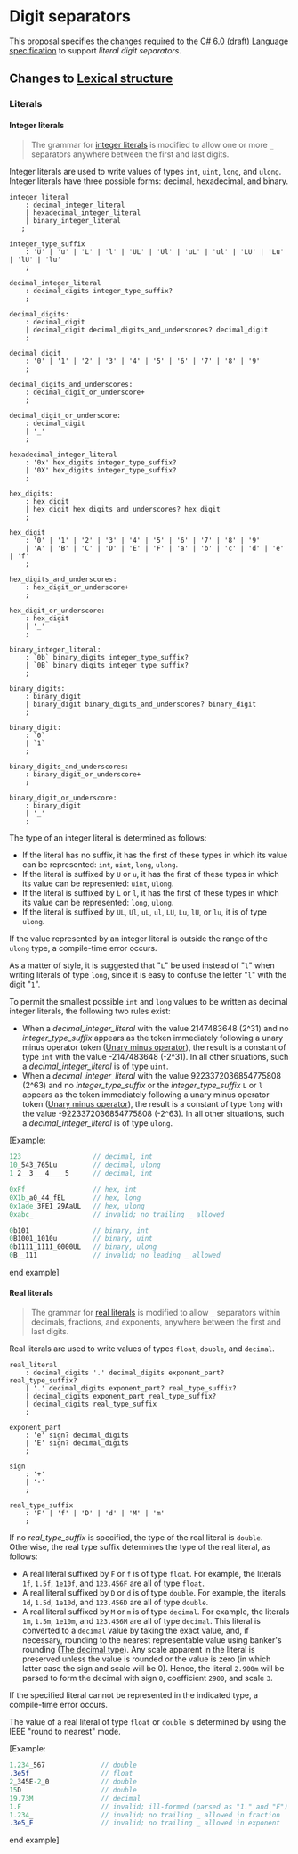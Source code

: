 # Digit separators

This proposal specifies the changes required to the [C# 6.0 (draft) Language specification](../../spec/introduction.md) to support *literal digit separators*.

## Changes to [Lexical structure](../../spec/lexical-structure.md)

### Literals

#### Integer literals

> The grammar for [integer literals](../../spec/lexical-structure.md#Integer-literals) is modified to allow one or more `_` separators anywhere between the first and last digits.

Integer literals are used to write values of types `int`, `uint`, `long`, and `ulong`. Integer literals have three possible forms: decimal, hexadecimal, and binary.

```antlr
integer_literal
    : decimal_integer_literal
    | hexadecimal_integer_literal
    | binary_integer_literal
   ;

integer_type_suffix
    : 'U' | 'u' | 'L' | 'l' | 'UL' | 'Ul' | 'uL' | 'ul' | 'LU' | 'Lu' | 'lU' | 'lu'
    ;

decimal_integer_literal
    : decimal_digits integer_type_suffix?
    ;

decimal_digits:
    : decimal_digit
    | decimal_digit decimal_digits_and_underscores? decimal_digit
    ;

decimal_digit
    : '0' | '1' | '2' | '3' | '4' | '5' | '6' | '7' | '8' | '9'
    ;

decimal_digits_and_underscores:
    : decimal_digit_or_underscore+
    ;

decimal_digit_or_underscore:
    : decimal_digit
    | '_'
    ;

hexadecimal_integer_literal
    : '0x' hex_digits integer_type_suffix?
    | '0X' hex_digits integer_type_suffix?
    ;

hex_digits:
    : hex_digit
    | hex_digit hex_digits_and_underscores? hex_digit
    ;

hex_digit
    : '0' | '1' | '2' | '3' | '4' | '5' | '6' | '7' | '8' | '9'
    | 'A' | 'B' | 'C' | 'D' | 'E' | 'F' | 'a' | 'b' | 'c' | 'd' | 'e' | 'f'
    ;

hex_digits_and_underscores:
    : hex_digit_or_underscore+
    ;

hex_digit_or_underscore:
    : hex_digit
    | '_'
    ;

binary_integer_literal:
    : `0b` binary_digits integer_type_suffix?
    | `0B` binary_digits integer_type_suffix?
    ;

binary_digits:
    : binary_digit
    | binary_digit binary_digits_and_underscores? binary_digit
    ;

binary_digit:
    : `0`
    | `1`
    ;

binary_digits_and_underscores:
    : binary_digit_or_underscore+
    ;

binary_digit_or_underscore:
    : binary_digit
    | '_'
    ;
```

The type of an integer literal is determined as follows:

*  If the literal has no suffix, it has the first of these types in which its value can be represented: `int`, `uint`, `long`, `ulong`.
*  If the literal is suffixed by `U` or `u`, it has the first of these types in which its value can be represented: `uint`, `ulong`.
*  If the literal is suffixed by `L` or `l`, it has the first of these types in which its value can be represented: `long`, `ulong`.
*  If the literal is suffixed by `UL`, `Ul`, `uL`, `ul`, `LU`, `Lu`, `lU`, or `lu`, it is of type `ulong`.

If the value represented by an integer literal is outside the range of the `ulong` type, a compile-time error occurs.

As a matter of style, it is suggested that "`L`" be used instead of "`l`" when writing literals of type `long`, since it is easy to confuse the letter "`l`" with the digit "`1`".

To permit the smallest possible `int` and `long` values to be written as decimal integer literals, the following two rules exist:

* When a *decimal_integer_literal* with the value 2147483648 (2^31) and no *integer_type_suffix* appears as the token immediately following a unary minus operator token ([Unary minus operator](expressions.md#unary-minus-operator)), the result is a constant of type `int` with the value -2147483648 (-2^31). In all other situations, such a *decimal_integer_literal* is of type `uint`.
* When a *decimal_integer_literal* with the value 9223372036854775808 (2^63) and no *integer_type_suffix* or the *integer_type_suffix* `L` or `l` appears as the token immediately following a unary minus operator token ([Unary minus operator](expressions.md#unary-minus-operator)), the result is a constant of type `long` with the value -9223372036854775808 (-2^63). In all other situations, such a *decimal_integer_literal* is of type `ulong`.

\[Example:
```csharp
123                  // decimal, int
10_543_765Lu         // decimal, ulong
1_2__3___4____5      // decimal, int

0xFf                 // hex, int
0X1b_a0_44_fEL       // hex, long
0x1ade_3FE1_29AaUL   // hex, ulong
0xabc_               // invalid; no trailing _ allowed

0b101                // binary, int
0B1001_1010u         // binary, uint
0b1111_1111_0000UL   // binary, ulong
0B__111              // invalid; no leading _ allowed
```
end example\]

#### Real literals

> The grammar for [real literals](../../spec/lexical-structure.md#Real-literals) is modified to allow `_` separators within decimals, fractions, and exponents, anywhere between the first and last digits.

Real literals are used to write values of types `float`, `double`, and `decimal`.

```antlr
real_literal
    : decimal_digits '.' decimal_digits exponent_part? real_type_suffix?
    | '.' decimal_digits exponent_part? real_type_suffix?
    | decimal_digits exponent_part real_type_suffix?
    | decimal_digits real_type_suffix
    ;

exponent_part
    : 'e' sign? decimal_digits
    | 'E' sign? decimal_digits
    ;

sign
    : '+'
    | '-'
    ;

real_type_suffix
    : 'F' | 'f' | 'D' | 'd' | 'M' | 'm'
    ;
```

If no *real_type_suffix* is specified, the type of the real literal is `double`. Otherwise, the real type suffix determines the type of the real literal, as follows:

*  A real literal suffixed by `F` or `f` is of type `float`. For example, the literals `1f`, `1.5f`, `1e10f`, and `123.456F` are all of type `float`.
*  A real literal suffixed by `D` or `d` is of type `double`. For example, the literals `1d`, `1.5d`, `1e10d`, and `123.456D` are all of type `double`.
*  A real literal suffixed by `M` or `m` is of type `decimal`. For example, the literals `1m`, `1.5m`, `1e10m`, and `123.456M` are all of type `decimal`. This literal is converted to a `decimal` value by taking the exact value, and, if necessary, rounding to the nearest representable value using banker's rounding ([The decimal type](types.md#the-decimal-type)). Any scale apparent in the literal is preserved unless the value is rounded or the value is zero (in which latter case the sign and scale will be 0). Hence, the literal `2.900m` will be parsed to form the decimal with sign `0`, coefficient `2900`, and scale `3`.

If the specified literal cannot be represented in the indicated type, a compile-time error occurs.

The value of a real literal of type `float` or `double` is determined by using the IEEE "round to nearest" mode.

\[Example:
```csharp
1.234_567              // double
.3e5f                  // float
2_345E-2_0             // double
15D                    // double
19.73M                 // decimal
1.F                    // invalid; ill-formed (parsed as "1." and "F")
1.234_                 // invalid; no trailing _ allowed in fraction
.3e5_F                 // invalid; no trailing _ allowed in exponent
```
end example\]